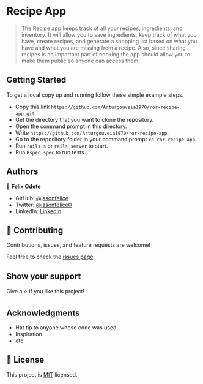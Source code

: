 # Recipe App
> The Recipe app keeps track of all your recipes, ingredients, and inventory. It will allow you to save ingredients, keep track of what you have, create recipes, and generate a shopping list based on what you have and what you are missing from a recipe. Also, since sharing recipes is an important part of cooking the app should allow you to make them public so anyone can access them.

## Getting Started
To get a local copy up and running follow these simple example steps.

- Copy this link `https://github.com/Arturgouveia1970/ror-recipe-app.git`.
- Get the directory that you want to clone the repository.
- Open the command prompt in this directory.
- Write `https://github.com/Arturgouveia1970/ror-recipe-app`.
- Go to the repository folder in your command prompt `cd ror-recipe-app`.
- Run `rails s` or `rails server` to start.
- Run `Rspec spec` to run tests.

## Authors
👤 **Felix Odete**

- GitHub: [@jasonfelice](https://github.com/felixodette)
- Twitter: [@jasonfelice0](https://twitter.com/Odette3000)
- LinkedIn: [LinkedIn](https://www.linkedin.com/in/felixodete/)


## 🤝 Contributing

Contributions, issues, and feature requests are welcome!

Feel free to check the [issues page](../../issues/).

## Show your support

Give a ⭐️ if you like this project!

## Acknowledgments

- Hat tip to anyone whose code was used
- Inspiration
- etc

## 📝 License

This project is [MIT](./MIT.md) licensed.
